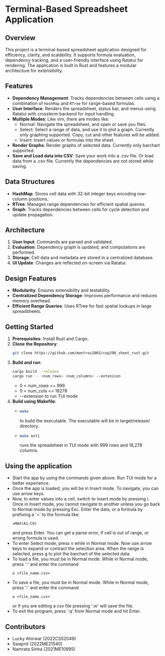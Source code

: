 # Terminal-Based Spreadsheet Application

## Overview
This project is a terminal-based spreadsheet application designed for efficiency, clarity, and scalability. It supports formula evaluation, dependency tracking, and a user-friendly interface using Ratatui for rendering. The application is built in Rust and features a modular architecture for extensibility.

## Features
- **Dependency Management**: Tracks dependencies between cells using a combination of `HashMap` and `RTree` for range-based formulas.
- **User Interface**: Renders the spreadsheet, status bar, and menus using Ratatui with crossterm backend for input handling.
- **Multiple Modes**: Like vim, there are modes like:
  - Normal: Navigate the spreadsheet, and open or save you files.
  - Select: Select a range of data, and use it to plot a graph. Currently only graphing supported. Copy, cut and other features will be added.
  - Insert: Insert values or formulas into the sheet.
- **Render Graphs**: Render graphs of selected data. Currently only barchart supported.
- **Save and Load data into CSV**: Save your work into a .csv file. Or load data from a .csv file. Currently the dependencies are not stored while saving.

## Data Structures
- **HashMap**: Stores cell data with 32-bit integer keys encoding row-column positions.
- **RTree**: Manages range dependencies for efficient spatial queries.
- **Graph**: Tracks dependencies between cells for cycle detection and update propagation.

## Architecture
1. **User Input**: Commands are parsed and validated.
2. **Evaluation**: Dependency graph is updated, and computations are performed.
3. **Storage**: Cell data and metadata are stored in a centralized database.
4. **UI Update**: Changes are reflected on-screen via Ratatui.

## Design Features
- **Modularity**: Ensures extensibility and testability.
- **Centralized Dependency Storage**: Improves performance and reduces memory overhead.
- **Efficient Range Queries**: Uses RTree for fast spatial lookups in large spreadsheets.

## Getting Started
1. **Prerequisites**: Install Rust and Cargo.
2. **Clone the Repository**: 
   ```bash
   git clone https://github.com/mantros2003/cop290_sheet_rust.git
   ```
3. **Build and run**:
   ```bash
   cargo build --release
   cargo run -- <num_rows> <num_columns> --extension
   ```
   - 0 < num_rows <= 999
   - 0 < num_cols <= 18278
   - --extension to run TUI mode
4. **Build using Makefile**:
   - ```bash
     make
     ```
     to build the executable. The executable will be in target/release/ directory.
   - ```bash
     make ext1
     ```
     runs the spreadsheet in TUI mode with 999 rows and 18,278 columns.

## Using the application
   - Start the app by using the commands given above.  Run TUI mode for a better experience.
   - Once the app is loaded, you will be in Insert mode. To navigate, you can use arrow keys.
   - Now, to enter values into a cell, switch to insert mode by pressing i. Once in Insert mode, you cannot navigate to another unless you go back to Normal mode by pressing Esc. Enter the data, or a formula by prefixing a '=' to the formula like:
     ```
     =MAX(A1:C9)
     ```
     and press Enter. You can get a parse error, if cell is out of range, or wrong formula is used.
   - To enter Select mode, press v while in Normal mode. Now use arrow keys to expand or contract the selection area. When the range is selected, press g to plot the barchart of the selected data.
   - To load a file, you must be in Normal mode. While in Normal mode, press ':' and enter the command
     ```
     o <file_name.csv>
     ```
   - To save a file, you must be in Normal mode. While in Normal mode, press ':' and enter the command
     ```
     w <file_name.csv>
     ```
     or if you are editing a csv file pressing ':w' will save the file.
   - To exit the program, press ':q' from Normal mode and hit Enter.

## Contributors
- Lucky Ahirwar (2022CS52049)
- Swapnil (2022ME21540)
- Namrata Sinha (2021ME10995)

